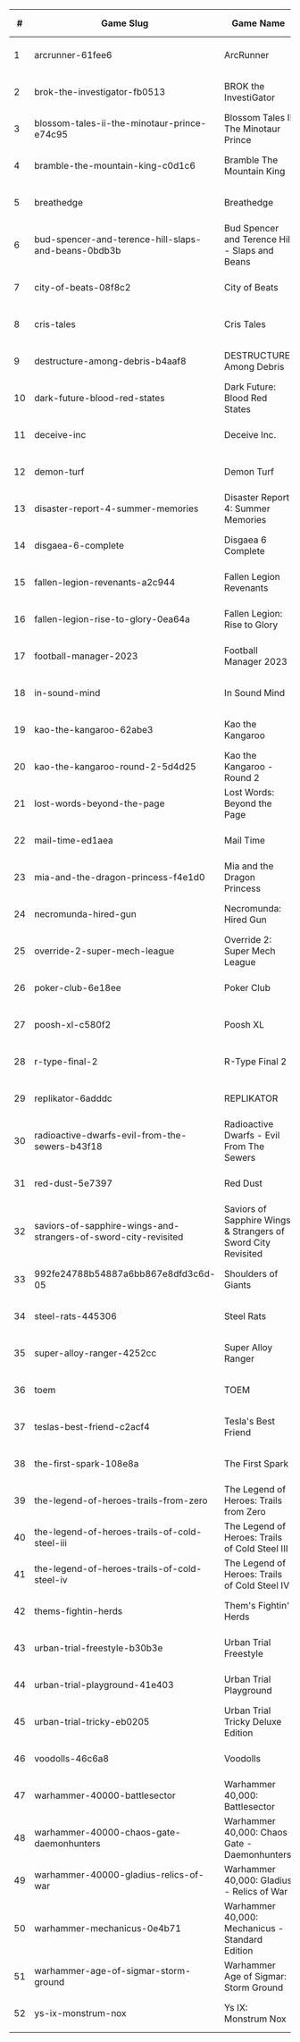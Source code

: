 |#|Game Slug|Game Name|Base Price|Discount (%)|Starts|Ends|
|---|---|---|---|---|---|---|
|1|arcrunner-61fee6|ArcRunner|17,99€|10|2023-04-27 11h|2023-05-04 11h|
|2|brok-the-investigator-fb0513|BROK the InvestiGator|17,99€|25|2023-05-04 14h|2023-05-11 14h|
|3|blossom-tales-ii-the-minotaur-prince-e74c95|Blossom Tales II The Minotaur Prince|12,49€|30|2023-05-08 14h|2023-05-15 14h|
|4|bramble-the-mountain-king-c0d1c6|Bramble The Mountain King|31,39€|10|2023-04-27 13h|2023-05-10 13h|
|5|breathedge|Breathedge|24,99€|100|2023-04-27 15h|2023-05-04 15h|
|6|bud-spencer-and-terence-hill-slaps-and-beans-0bdb3b|Bud Spencer and Terence Hill - Slaps and Beans|19,98€|85|2023-06-16 04h|2023-08-02 04h|
|7|city-of-beats-08f8c2|City of Beats|19,99€|20|2023-05-01 13h|2023-05-08 13h|
|8|cris-tales|Cris Tales|39,99€|80|2023-04-28 14h|2023-05-12 14h|
|9|destructure-among-debris-b4aaf8|DESTRUCTURE: Among Debris|7,19€|20|2023-04-27 13h|2023-05-11 13h|
|10|dark-future-blood-red-states|Dark Future: Blood Red States|19,99€|90|2023-05-25 15h|2023-06-01 15h|
|11|deceive-inc|Deceive Inc.|19,99€|20|2023-04-27 13h|2023-05-01 13h|
|12|demon-turf|Demon Turf|21,99€|50|2023-05-08 14h|2023-05-15 14h|
|13|disaster-report-4-summer-memories|Disaster Report 4: Summer Memories|59,99€|60|2023-04-27 23h|2023-05-11 23h|
|14|disgaea-6-complete|Disgaea 6 Complete|59,99€|20|2023-04-27 23h|2023-05-11 23h|
|15|fallen-legion-revenants-a2c944|Fallen Legion Revenants|39,99€|20|2023-04-27 23h|2023-05-11 23h|
|16|fallen-legion-rise-to-glory-0ea64a|Fallen Legion: Rise to Glory|29,99€|20|2023-04-27 23h|2023-05-11 23h|
|17|football-manager-2023|Football Manager 2023|59,99€|40|2023-05-15 16h|2023-05-22 16h|
|18|in-sound-mind|In Sound Mind|34,99€|85|2023-04-28 14h|2023-05-12 14h|
|19|kao-the-kangaroo-62abe3|Kao the Kangaroo|29,99€|100|2023-05-04 15h|2023-05-11 15h|
|20|kao-the-kangaroo-round-2-5d4d25|Kao the Kangaroo - Round 2|1,99€|50|2023-05-04 15h|2023-05-11 15h|
|21|lost-words-beyond-the-page|Lost Words: Beyond the Page|14,99€|85|2023-04-28 14h|2023-05-12 14h|
|22|mail-time-ed1aea|Mail Time|19,99€|20|2023-04-27 16h|2023-05-04 16h|
|23|mia-and-the-dragon-princess-f4e1d0|Mia and the Dragon Princess|11,69€|10|2023-05-04 11h|2023-05-10 11h|
|24|necromunda-hired-gun|Necromunda: Hired Gun|39,99€|60|2023-05-25 15h|2023-06-01 15h|
|25|override-2-super-mech-league|Override 2: Super Mech League|29,99€|80|2023-04-28 14h|2023-05-12 14h|
|26|poker-club-6e18ee|Poker Club|19,99€|100|2023-04-27 15h|2023-05-04 15h|
|27|poosh-xl-c580f2|Poosh XL|4,49€|40|2023-05-08 11h|2023-05-22 11h|
|28|r-type-final-2|R-Type Final 2|39,99€|40|2023-04-27 23h|2023-05-11 23h|
|29|replikator-6adddc|REPLIKATOR|9,99€|40|2023-05-01 13h|2023-05-08 13h|
|30|radioactive-dwarfs-evil-from-the-sewers-b43f18|Radioactive Dwarfs - Evil From The Sewers|3,99€|55|2023-05-01 13h|2023-05-08 13h|
|31|red-dust-5e7397|Red Dust|4,49€|55|2023-05-01 13h|2024-04-08 13h|
|32|saviors-of-sapphire-wings-and-strangers-of-sword-city-revisited|Saviors of Sapphire Wings & Strangers of Sword City Revisited|49,99€|50|2023-04-27 23h|2023-05-11 23h|
|33|992fe24788b54887a6bb867e8dfd3c6d-05|Shoulders of Giants|15,99€|35|2023-05-09 13h|2023-05-16 13h|
|34|steel-rats-445306|Steel Rats|9,99€|90|2023-05-04 15h|2023-05-11 15h|
|35|super-alloy-ranger-4252cc|Super Alloy Ranger|8,99€|10|2023-04-28 13h|2023-05-04 13h|
|36|toem|TOEM|15,99€|70|2023-09-11 16h|2023-09-24 16h|
|37|teslas-best-friend-c2acf4|Tesla's Best Friend|4,49€|20|2023-04-27 16h|2023-05-11 16h|
|38|the-first-spark-108e8a|The First Spark|3,59€|30|2023-04-27 16h|2023-05-11 16h|
|39|the-legend-of-heroes-trails-from-zero|The Legend of Heroes: Trails from Zero|39,99€|20|2023-04-27 23h|2023-05-11 23h|
|40|the-legend-of-heroes-trails-of-cold-steel-iii|The Legend of Heroes: Trails of Cold Steel III|59,99€|60|2023-04-27 23h|2023-05-11 23h|
|41|the-legend-of-heroes-trails-of-cold-steel-iv|The Legend of Heroes: Trails of Cold Steel IV|59,99€|40|2023-04-27 23h|2023-05-11 23h|
|42|thems-fightin-herds|Them's Fightin' Herds|19,99€|50|2023-04-28 14h|2023-05-12 14h|
|43|urban-trial-freestyle-b30b3e|Urban Trial Freestyle|6,99€|90|2023-05-04 15h|2023-05-11 15h|
|44|urban-trial-playground-41e403|Urban Trial Playground|6,99€|85|2023-05-04 15h|2023-05-11 15h|
|45|urban-trial-tricky-eb0205|Urban Trial Tricky Deluxe Edition|19,99€|70|2023-05-04 15h|2023-05-11 15h|
|46|voodolls-46c6a8|Voodolls|17,99€|20|2023-05-11 15h|2023-05-25 15h|
|47|warhammer-40000-battlesector|Warhammer 40,000: Battlesector|31,99€|45|2023-05-25 15h|2023-06-01 15h|
|48|warhammer-40000-chaos-gate-daemonhunters|Warhammer 40,000: Chaos Gate - Daemonhunters|44,99€|50|2023-05-25 15h|2023-06-01 15h|
|49|warhammer-40000-gladius-relics-of-war|Warhammer 40,000: Gladius - Relics of War|31,99€|90|2023-05-25 15h|2023-06-01 15h|
|50|warhammer-mechanicus-0e4b71|Warhammer 40,000: Mechanicus - Standard Edition|29,99€|84|2023-05-25 15h|2023-06-01 15h|
|51|warhammer-age-of-sigmar-storm-ground|Warhammer Age of Sigmar: Storm Ground|19,99€|50|2023-05-25 15h|2023-06-01 15h|
|52|ys-ix-monstrum-nox|Ys IX: Monstrum Nox|59,99€|30|2023-04-27 23h|2023-05-11 23h|
